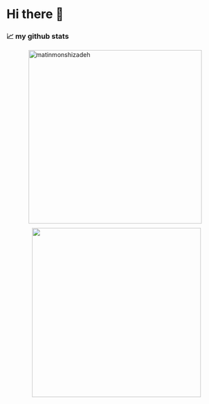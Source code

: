 # Hi there 👋

  
<h3>📈 my github stats</h3>
    <div
      style="
        display: flex;
        flex-wrap: wrap;
        gap: 10px;
        justify-content: center;
        align-items: center;
      "
    >
      <img
        align="left"
        src="https://github-readme-stats.vercel.app/api?username=matinmonshizadeh&show_icons=true&theme=gotham&include_all_commits=true&border_radius=20px"
        alt="matinmonshizadeh"
        width="400"
      />
      <img
        align="right"
        src="https://github-readme-stats.vercel.app/api/top-langs/?username=matinmonshizadeh&langs_count=8&layout=compact&theme=gotham&border_radius=15px"
        width="390"
      />
    </div>


 
